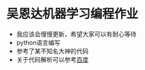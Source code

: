 # 吴恩达机器学习编程作业
- 我应该会慢慢更新，希望大家可以有耐心等待
- python语言编写
- 参考了某不知名大神的代码
- 关于代码解析可以参考[百度](https://www.baidu.com/)
